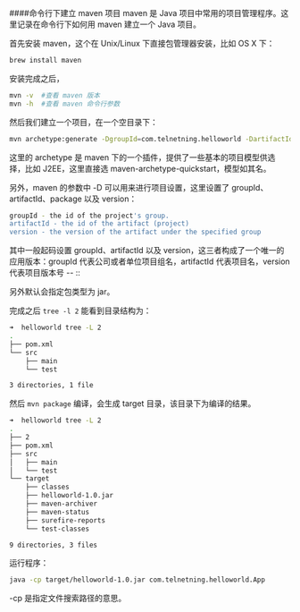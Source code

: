 ####命令行下建立 maven 项目
maven 是 Java 项目中常用的项目管理程序。这里记录在命令行下如何用 maven 建立一个 Java 项目。  

首先安装 maven，这个在 Unix/Linux 下直接包管理器安装，比如 OS X 下：

```sh
brew install maven
```

安装完成之后，

```sh
mvn -v  #查看 maven 版本
mvn -h  #查看 maven 命令行参数
```

然后我们建立一个项目，在一个空目录下：

```sh
mvn archetype:generate -DgroupId=com.telnetning.helloworld -DartifactId=helloworld -Dpackage=com.telnetning.helloworld -Dversion=1.0
```

这里的 archetype 是 maven 下的一个插件，提供了一些基本的项目模型供选择，比如 J2EE，这里直接选 maven-archetype-quickstart，模型如其名。  

另外，maven 的参数中 -D 可以用来进行项目设置，这里设置了 groupId、artifactId、package 以及 version：  

```sh
groupId - the id of the project's group.
artifactId - the id of the artifact (project)
version - the version of the artifact under the specified group
```

其中一般起码设置 groupId、artifactId 以及 version，这三者构成了一个唯一的应用版本：groupId 代表公司或者单位项目组名，artifactId 代表项目名，version 代表项目版本号 -- <groupId>:<artifactId>:<version>  

另外默认会指定包类型为 jar。

完成之后 `tree -l 2` 能看到目录结构为：  

```sh
➜  helloworld tree -L 2
.
├── pom.xml
└── src
    ├── main
    └── test

3 directories, 1 file
```

然后 `mvn package` 编译，会生成 target 目录，该目录下为编译的结果。  

```sh
➜  helloworld tree -L 2
.
├── 2
├── pom.xml
├── src
│   ├── main
│   └── test
└── target
    ├── classes
    ├── helloworld-1.0.jar
    ├── maven-archiver
    ├── maven-status
    ├── surefire-reports
    └── test-classes

9 directories, 3 files
```

运行程序：  

```sh
java -cp target/helloworld-1.0.jar com.telnetning.helloworld.App
```

-cp 是指定文件搜索路径的意思。


